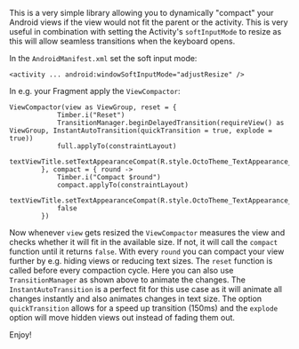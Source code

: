 This is a very simple library allowing you to dynamically "compact" your Android views if the view would not fit the parent or the activity. 
This is very useful in combination with setting the Activity's `softInputMode` to resize as this will allow seamless transitions when the keyboard opens.

In the `AndroidManifest.xml` set the soft input mode:
```
<activity ... android:windowSoftInputMode="adjustResize" />
```

In e.g. your Fragment apply the `ViewCompactor`:
```
ViewCompactor(view as ViewGroup, reset = {
            Timber.i("Reset")
            TransitionManager.beginDelayedTransition(requireView() as ViewGroup, InstantAutoTransition(quickTransition = true, explode = true))
            full.applyTo(constraintLayout)
            textViewTitle.setTextAppearanceCompat(R.style.OctoTheme_TextAppearance_Title_Large)
        }, compact = { round ->
            Timber.i("Compact $round")
            compact.applyTo(constraintLayout)
            textViewTitle.setTextAppearanceCompat(R.style.OctoTheme_TextAppearance_Title)
            false
        })
```

Now whenever `view` gets resized the `ViewCompactor` measures the view and checks whether it will fit in the available size. If not, it will call the `compact` function 
until it returns `false`. With every `round` you can compact your view further by e.g. hiding views or reducing text sizes. The `reset` function is called before every compaction cycle. Here you can
also use `TransitionManager` as shown above to animate the changes. The `InstantAutoTransition` is a perfect fit for this use case as it will animate all changes
instantly and also animates changes in text size. The option `quickTransition` allows for a speed up transition (150ms) and the `explode` option will move hidden views out instead of fading them out.

Enjoy!
